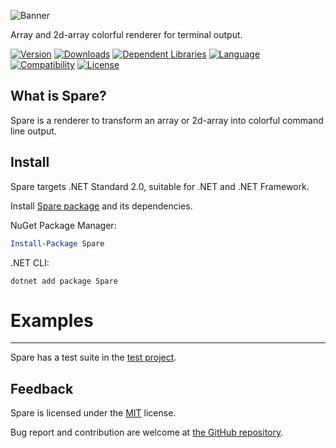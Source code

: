 
![Banner](https://raw.githubusercontent.com/sharpyr/Spare/refs/heads/master/media/spare-banner.svg)

Array and 2d-array colorful renderer for terminal output.

[![Version](https://img.shields.io/nuget/vpre/Spare.svg)](https://www.nuget.org/packages/Spare)
[![Downloads](https://img.shields.io/nuget/dt/Spare.svg)](https://www.nuget.org/packages/Spare)
[![Dependent Libraries](https://img.shields.io/librariesio/dependents/nuget/Spare.svg?label=dependent%20libraries)](https://libraries.io/nuget/Spare)
[![Language](https://img.shields.io/badge/language-C%23-blueviolet.svg)](https://dotnet.microsoft.com/learn/csharp)
[![Compatibility](https://img.shields.io/badge/compatibility-.NET%20Standard%202.0-blue.svg)]()
[![License](https://img.shields.io/github/license/sharpyr/Spare.svg)](https://github.com/sharpyr/Spare/LICENSE)

## What is Spare?

Spare is a renderer to transform an array or 2d-array into colorful command line output.

## Install

Spare targets .NET Standard 2.0, suitable for .NET and .NET Framework.

Install [Spare package](https://www.nuget.org/packages/Spare) and its dependencies.

NuGet Package Manager:

```powershell
Install-Package Spare
```

.NET CLI:

```shell
dotnet add package Spare
```

# Examples
---------------------
Spare has a test suite in the [test project](https://github.com/sharpyr/Spare/tree/master/Spare.Test/Src).

## Feedback

Spare is licensed under the [MIT](https://github.com/sharpyr/Spare/LICENSE) license. 

Bug report and contribution are welcome at [the GitHub repository](https://github.com/sharpyr/Spare).